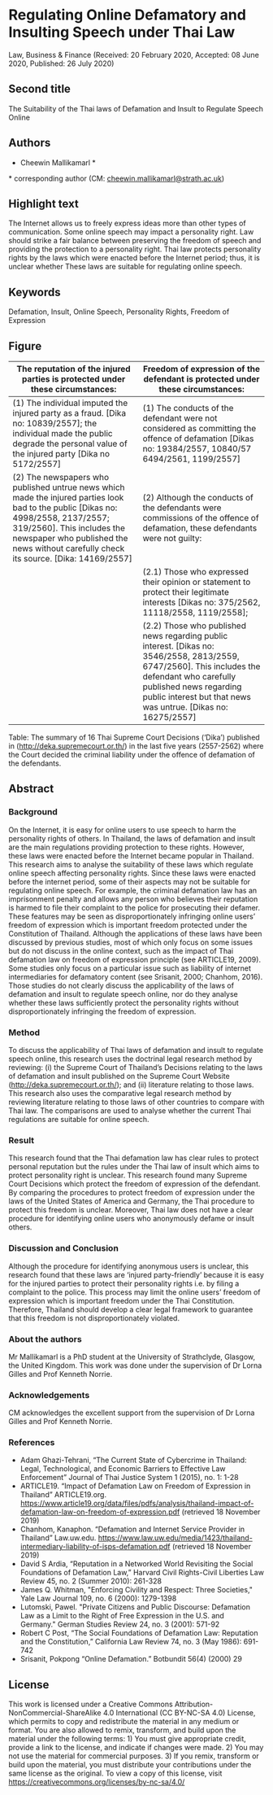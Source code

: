 # Regulating Online Defamatory and Insulting Speech under Thai Law

Law, Business & Finance (Received: 20 February 2020, Accepted: 08 June 2020, Published: 26 July 2020)

## Second title

The Suitability of the Thai laws of Defamation and Insult to Regulate Speech Online

## Authors

- Cheewin Mallikamarl \* 

\* corresponding author (CM: cheewin.mallikamarl@strath.ac.uk)

## Highlight text

The Internet allows us to freely express ideas more than other types of communication. Some online speech may impact a personality right. Law should strike a fair balance between preserving the freedom of speech and providing the protection to a personality right. Thai law protects personality rights by the laws which were enacted before the Internet period; thus, it is unclear whether These laws are suitable for regulating online speech.

## Keywords

Defamation, Insult, Online Speech, Personality Rights, Freedom of Expression

## Figure

| The reputation of the injured parties is protected under these circumstances: | Freedom of expression of the defendant is protected under these circumstances: |
|---|---|
| (1) The individual imputed the injured party as a fraud. [Dika no: 10839/2557]; the individual made the public degrade the personal value of the injured party [Dika no 5172/2557] | (1) The conducts of the defendant were not considered as committing the offence of defamation  [Dikas no: 19384/2557, 10840/57 6494/2561, 1199/2557] |
| (2) The newspapers who published untrue news which made the injured parties look bad to the public [Dikas no: 4998/2558, 2137/2557; 319/2560]. This includes the newspaper who published the news without carefully check its source. [Dika: 14169/2557] | (2) Although the conducts of the defendants were commissions of the offence of defamation, these defendants were not guilty: |
|   | (2.1) Those who expressed their opinion or statement to protect their legitimate interests [Dikas no: 375/2562, 11118/2558, 1119/2558]; |
|   | (2.2) Those who published news regarding public interest. [Dikas no: 3546/2558, 2813/2559, 6747/2560]. This includes the defendant who carefully published news regarding public interest but that news was untrue. [Dikas no: 16275/2557] |

Table: The summary of 16 Thai Supreme Court Decisions (‘Dika’) published in (http://deka.supremecourt.or.th/) in the last five years (2557-2562) where the Court decided the criminal liability under the offence of defamation of the defendants.

## Abstract

### Background 

On the Internet, it is easy for online users to use speech to harm the personality rights of others. In Thailand, the laws of defamation and insult are the main regulations providing protection to these rights. However, these laws were enacted before the Internet became popular in Thailand. This research aims to analyse the suitability of these laws which regulate online speech affecting personality rights. Since these laws were enacted before the internet period, some of their aspects may not be suitable for regulating online speech. For example, the criminal defamation law has an imprisonment penalty and allows any person who believes their reputation is harmed to file their complaint to the police for prosecuting their defamer. These features may be seen as disproportionately infringing online users’ freedom of expression which is important freedom protected under the Constitution of Thailand.  Although the applications of these laws have been discussed by previous studies, most of which only focus on some issues but do not discuss in the online context, such as the impact of Thai defamation law on freedom of expression principle (see ARTICLE19, 2009). Some studies only focus on a particular issue such as liability of internet intermediaries for defamatory content (see Srisanit, 2000; Chanhom, 2016). Those studies do not clearly discuss the applicability of the laws of defamation and insult to regulate speech online, nor do they analyse whether these laws sufficiently protect the personality rights without disproportionately infringing the freedom of expression.

### Method

To discuss the applicability of Thai laws of defamation and insult to regulate speech online, this research uses the doctrinal legal research method by reviewing: (i) the Supreme Court of Thailand’s Decisions relating to the laws of defamation and insult published on the Supreme Court Website (http://deka.supremecourt.or.th/); and (ii) literature relating to those laws. This research also uses the comparative legal research method by reviewing literature relating to those laws of other countries to compare with Thai law. The comparisons are used to analyse whether the current Thai regulations are suitable for online speech.

### Result

This research found that the Thai defamation law has clear rules to protect personal reputation but the rules under the Thai law of insult which aims to protect personality right is unclear. This research found many Supreme Court Decisions which protect the freedom of expression of the defendant. By comparing the procedures to protect freedom of expression under the laws of the United States of America and Germany, the Thai procedure to protect this freedom is unclear. Moreover, Thai law does not have a clear procedure for identifying online users who anonymously defame or insult others. 

### Discussion and Conclusion

Although the procedure for identifying anonymous users is unclear, this research found that these laws are ‘injured party-friendly’ because it is easy for the injured parties to protect their personality rights i.e. by filing a complaint to the police. This process may limit the online users’ freedom of expression which is important freedom under the Thai Constitution. Therefore, Thailand should develop a clear legal framework to guarantee that this freedom is not disproportionately violated.

### About the authors

Mr Mallikamarl is a PhD student at the University of Strathclyde, Glasgow, the United Kingdom. This work was done under the supervision of Dr Lorna Gilles and Prof Kenneth Norrie.

### Acknowledgements

CM acknowledges the excellent support from the supervision of Dr Lorna Gilles and Prof Kenneth Norrie. 

### References

- Adam Ghazi-Tehrani, “The Current State of Cybercrime in Thailand: Legal, Technological, and Economic Barriers to Effective Law Enforcement” Journal of Thai Justice System 1 (2015), no. 1: 1-28
- ARTICLE19. “Impact of Defamation Law on Freedom of Expression in Thailand” ARTICLE19.org. https://www.article19.org/data/files/pdfs/analysis/thailand-impact-of-defamation-law-on-freedom-of-expression.pdf (retrieved 18 November 2019)
- Chanhom, Kanaphon. “Defamation and Internet Service Provider in Thailand” Law.uw.edu. https://www.law.uw.edu/media/1423/thailand-intermediary-liability-of-isps-defamation.pdf (retrieved 18 November 2019)
- David S Ardia, “Reputation in a Networked World Revisiting the Social Foundations of Defamation Law,” Harvard Civil Rights-Civil Liberties Law Review 45, no. 2 (Summer 2010): 261-328
- James Q. Whitman, "Enforcing Civility and Respect: Three Societies," Yale Law Journal
109, no. 6 (2000): 1279-1398
- Lutomski, Pawel. "Private Citizens and Public Discourse: Defamation Law as a Limit to the Right of Free Expression in the U.S. and Germany." German Studies Review 24, no. 3 (2001): 571-92
- Robert C Post, “The Social Foundations of Defamation Law: Reputation and the Constitution,” California Law Review 74, no. 3 (May 1986): 691-742
- Srisanit, Pokpong “Online Defamation.” Botbundit 56(4) (2000) 29

## License
 
This work is licensed under a Creative Commons Attribution-NonCommercial-ShareAlike 4.0 International (CC BY-NC-SA 4.0) License, which permits to copy and redistribute the material in any medium or format. You are also allowed to remix, transform, and build upon the material under the following terms: 1) You must give appropriate credit, provide a link to the license, and indicate if changes were made. 2) You may not use the material for commercial purposes. 3) If you remix, transform or build upon the material, you must distribute your contributions under the same license as the original. To view a copy of this license, visit https://creativecommons.org/licenses/by-nc-sa/4.0/